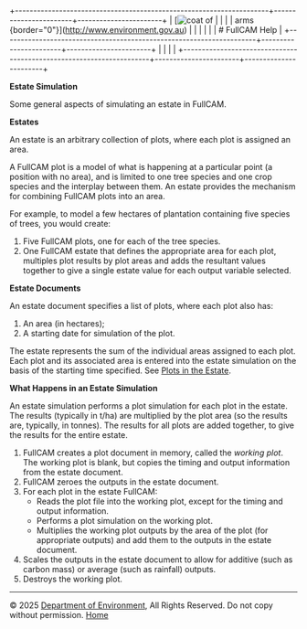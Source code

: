 +---------------------------------------------------------------------+-----------------------+-----------------------+
| [![coat of                                                          |                       | [](index.htm)         |
| arms](imgs/coa_env.png){border="0"}](http://www.environment.gov.au) |                       |                       |
|                                                                     |                       | # FullCAM Help        |
+---------------------------------------------------------------------+-----------------------+-----------------------+
|                                                                     |                       |                       |
+---------------------------------------------------------------------+-----------------------+-----------------------+

**Estate Simulation**

Some general aspects of simulating an estate in FullCAM.

**Estates**

An estate is an arbitrary collection of plots, where each plot is
assigned an area.

A FullCAM plot is a model of what is happening at a particular point (a
position with no area), and is limited to one tree species and one crop
species and the interplay between them. An estate provides the mechanism
for combining FullCAM plots into an area.

For example, to model a few hectares of plantation containing five
species of trees, you would create:

1.  Five FullCAM plots, one for each of the tree species.
2.  One FullCAM estate that defines the appropriate area for each plot,
    multiples plot results by plot areas and adds the resultant values
    together to give a single estate value for each output variable
    selected.

**Estate Documents**

An estate document specifies a list of plots, where each plot also has:

1.  An area (in hectares);
2.  A starting date for simulation of the plot.

The estate represents the sum of the individual areas assigned to each
plot. Each plot and its associated area is entered into the estate
simulation on the basis of the starting time specified. See [Plots in
the Estate](167_Plots%20in%20the%20Estate.htm).

**What Happens in an Estate Simulation**

An estate simulation performs a plot simulation for each plot in the
estate. The results (typically in t/ha) are multiplied by the plot area
(so the results are, typically, in tonnes). The results for all plots
are added together, to give the results for the entire estate.

1.  FullCAM creates a plot document in memory, called the *working
    plot*. The working plot is blank, but copies the timing and output
    information from the estate document.
2.  FullCAM zeroes the outputs in the estate document.
3.  For each plot in the estate FullCAM:
    - Reads the plot file into the working plot, except for the timing
      and output information.
    - Performs a plot simulation on the working plot.
    - Multiplies the working plot outputs by the area of the plot (for
      appropriate outputs) and add them to the outputs in the estate
      document.
4.  Scales the outputs in the estate document to allow for additive
    (such as carbon mass) or average (such as rainfall) outputs.
5.  Destroys the working plot.

------------------------------------------------------------------------

© 2025 [Department of
Environment](http://www.environment.gov.au "Department of Environment"),
All Rights Reserved. Do not copy without permission.
[Home](index.htm "help index")
